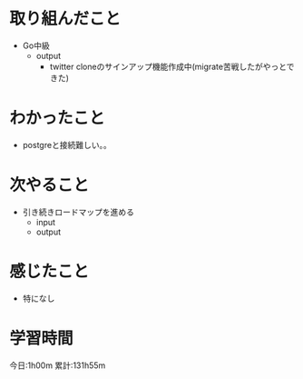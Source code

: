 # 取り組んだこと
  - Go中級
    - output
      - twitter cloneのサインアップ機能作成中(migrate苦戦したがやっとできた)

# わかったこと
  - postgreと接続難しい。。

# 次やること
  - 引き続きロードマップを進める
    - input
    - output

# 感じたこと
 - 特になし

# 学習時間
今日:1h00m
累計:131h55m
